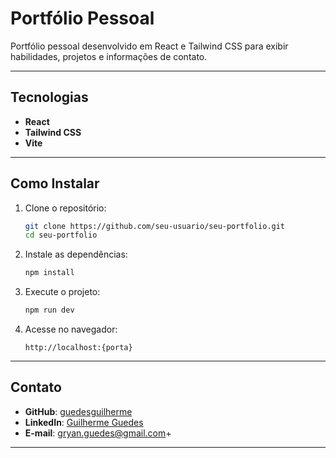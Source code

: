 # Portfólio Pessoal

Portfólio pessoal desenvolvido em React e Tailwind CSS para exibir habilidades, projetos e informações de contato.

---

## Tecnologias

- **React**
- **Tailwind CSS**
- **Vite**

---

## Como Instalar

1. Clone o repositório:
   ```bash
   git clone https://github.com/seu-usuario/seu-portfolio.git
   cd seu-portfolio
   ```

2. Instale as dependências:
   ```bash
   npm install
   ```

3. Execute o projeto:
   ```bash
   npm run dev
   ```

4. Acesse no navegador:
   ```
   http://localhost:{porta}
   ```

--- 

## Contato

- **GitHub**: [guedesguilherme](https://github.com/guedesguilherme)
- **LinkedIn**: [Guilherme Guedes](https://linkedin.com/in/guedesguilherme)
- **E-mail**: gryan.guedes@gmail.com+

--- 
